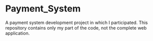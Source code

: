 # Payment_System
A payment system development project in which I participated. This repository contains only my part of the code, not the complete web application.
